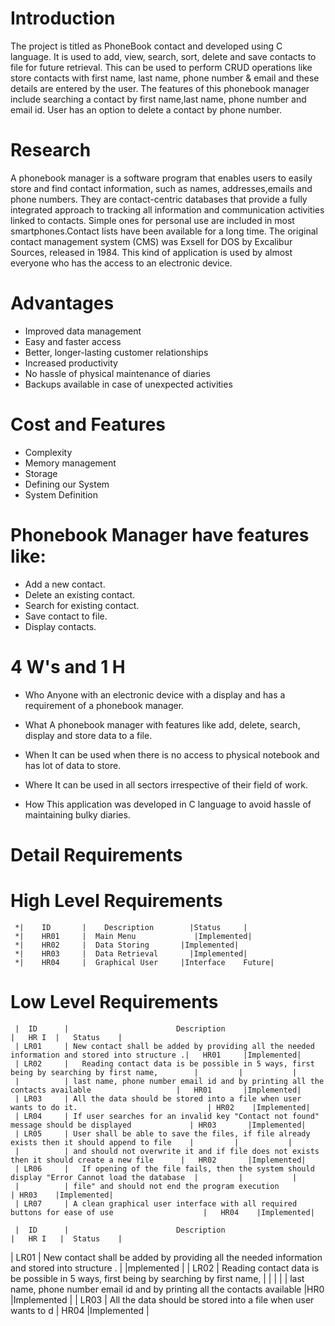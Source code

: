 # Introduction
 The project is titled as PhoneBook contact and developed using C language. It is used to add, view, search, sort, delete and save contacts to file for future      retrieval. This can be used to perform CRUD operations like store contacts with first name, last name, phone number & email and these details are entered by the user.   The features of this phonebook manager include searching a contact by first name,last name, phone number and email id. User has an option to delete a contact by phone   number.
# Research
A phonebook manager is a software program that enables users to easily store and find contact information, such as names, addresses,emails and phone numbers. They are contact-centric databases that provide a fully integrated approach to tracking all information and communication activities linked to contacts. Simple ones for personal use are included in most smartphones.Contact lists have been available for a long time. The original contact management system (CMS) was Exsell for DOS by Excalibur Sources, released in 1984. This kind of application is used by almost everyone who has the access to an electronic device.

# Advantages
* Improved data management
* Easy and faster access
* Better, longer-lasting customer relationships
* Increased productivity
* No hassle of physical maintenance of diaries
* Backups available in case of unexpected activities

# Cost and Features
* Complexity
* Memory management
* Storage
* Defining our System
* System Definition

# Phonebook Manager have features like:

* Add a new contact.
* Delete an existing contact.
* Search for existing contact.
* Save contact to file.
* Display contacts.

# 4 W's and 1 H
* Who
 Anyone with an electronic device with a display and has a requirement of a phonebook manager.

* What
 A phonebook manager with features like add, delete, search, display and store data to a file.

* When
 It can be used when there is no access to physical notebook and has lot of data to store.

* Where
 It can be used in all sectors irrespective of their field of work.

* How
 This application was developed in C language to avoid hassle of maintaining bulky diaries.

# Detail Requirements

# High Level Requirements

     *|    ID       |	 Description        |Status     |   
     *|    HR01     |  Main Menu	         |Implemented|
     *|    HR02	    |  Data Storing	      |Implemented|
     *|    HR03	    |  Data Retrieval	    |Implemented|
     *|    HR04     |  Graphical User     |Interface	Future|
     
# Low Level Requirements

     |  ID      |	                     Description                                                              |	  HR I  |	Status    |
     | LR01	    | New contact shall be added by providing all the needed information and stored into structure .|  	HR01	 |Implemented|
     | LR02     |	Reading contact data is be possible in 5 ways, first being by searching by first name,        |         |           |
     |          | last name, phone number email id and by printing all the contacts available                   |	HR01	   |Implemented|
     | LR03	    | All the data should be stored into a file when user wants to do it.	                          | HR02    |Implemented|
     | LR04	    | If user searches for an invalid key "Contact not found" message should be displayed	          | HR03	   |Implemented|
     | LR05	    | User shall be able to save the files, if file already exists then it should append to file    |         |           |
     |          | and should not overwrite it and if file does not exists then it should create a new file      |	HR02	   |Implemented|
     | LR06     |	If opening of the file fails, then the system should display "Error Cannot load the database  |         |           | 
     |          | file" and should not end the program execution	                                               | HR03    |Implemented|                    
     | LR07	    | A clean graphical user interface with all required buttons for ease of use                    |	HR04    |Implemented| 
     
     |  ID      |	                     Description                                                              |	  HR I   |	Status    |
 | LR01	| New contact shall be added by providing all the needed information and stored into structure .    |          |mplemented  |
 | LR02     |	Reading contact data is be possible in 5 ways, first being by searching by first name,        |          |            |
 |          | last name, phone number email id and by printing all the contacts available                       |HR0       |Implemented |
 | LR03	| All the data should be stored into a file when user wants to d                                    |	HR04     |Implemented | 
